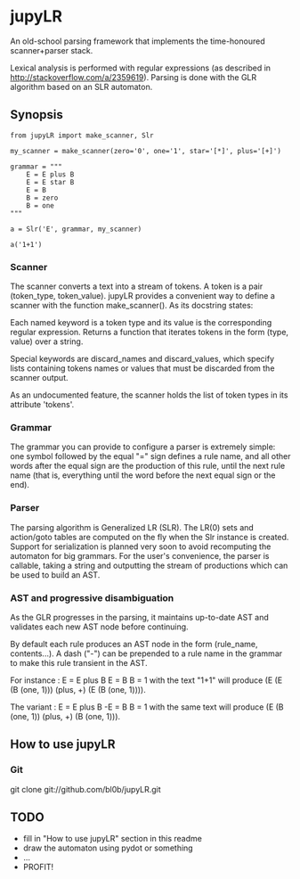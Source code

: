 # jupyLR

An old-school parsing framework that implements the time-honoured scanner+parser stack.

Lexical analysis is performed with regular expressions (as described in http://stackoverflow.com/a/2359619).
Parsing is done with the GLR algorithm based on an SLR automaton.

## Synopsis

    from jupyLR import make_scanner, Slr

    my_scanner = make_scanner(zero='0', one='1', star='[*]', plus='[+]')

    grammar = """
        E = E plus B
        E = E star B
        E = B
        B = zero
        B = one
    """

    a = Slr('E', grammar, my_scanner)

    a('1+1')

### Scanner

The scanner converts a text into a stream of tokens. A token is a pair (token_type, token_value).
jupyLR provides a convenient way to define a scanner with the function make_scanner(). As its docstring states:

Each named keyword is a token type and its value is the corresponding
regular expression. Returns a function that iterates tokens in the form
(type, value) over a string.

Special keywords are discard_names and discard_values, which specify lists
containing tokens names or values that must be discarded from the scanner
output.

As an undocumented feature, the scanner holds the list of token types in
its attribute 'tokens'.

### Grammar

The grammar you can provide to configure a parser is extremely simple: one symbol followed by the equal "=" sign
defines a rule name, and all other words after the equal sign are the production of this rule, until the next rule name
(that is, everything until the word before the next equal sign or the end).

### Parser

The parsing algorithm is Generalized LR (SLR). The LR(0) sets and action/goto tables are computed on the fly when the Slr instance
is created. Support for serialization is planned very soon to avoid recomputing the automaton for big grammars.
For the user's convenience, the parser is callable, taking a string and outputting the stream of productions which can be used
to build an AST.

### AST and progressive disambiguation

As the GLR progresses in the parsing, it maintains up-to-date AST and validates each new AST node before continuing.

By default each rule produces an AST node in the form (rule_name, contents...). A dash ("-") can be prepended to a rule
name in the grammar to make this rule transient in the AST.

For instance :
    E = E plus B
    E = B
    B = 1
with the text "1+1" will produce (E (E (B (one, 1))) (plus, +) (E (B (one, 1)))).

The variant :
    E = E plus B
    -E = B
    B = 1
with the same text will produce (E (B (one, 1)) (plus, +) (B (one, 1))).

## How to use jupyLR

### Git

git clone git://github.com/bl0b/jupyLR.git

## TODO

 * fill in "How to use jupyLR" section in this readme
 * draw the automaton using pydot or something
 * ...
 * PROFIT!
